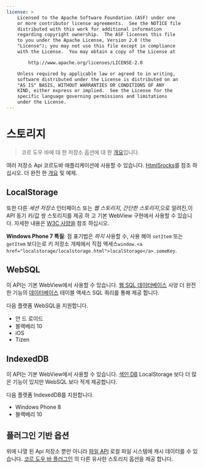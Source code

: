 ```yaml
---
license: >
    Licensed to the Apache Software Foundation (ASF) under one
    or more contributor license agreements.  See the NOTICE file
    distributed with this work for additional information
    regarding copyright ownership.  The ASF licenses this file
    to you under the Apache License, Version 2.0 (the
    "License"); you may not use this file except in compliance
    with the License.  You may obtain a copy of the License at

        http://www.apache.org/licenses/LICENSE-2.0

    Unless required by applicable law or agreed to in writing,
    software distributed under the License is distributed on an
    "AS IS" BASIS, WITHOUT WARRANTIES OR CONDITIONS OF ANY
    KIND, either express or implied.  See the License for the
    specific language governing permissions and limitations
    under the License.
---
```


# 스토리지

> 코르 도우 바에 대 한 저장소 옵션에 대 한 <a href="../../guide/overview/index.html">개요</a>입니다.

여러 저장소 Api 코르도바 애플리케이션에 사용할 수 있습니다. [Html5rocks][1]를 참조 하십시오. 더 완전 한 <a href="../../guide/overview/index.html">개요</a> 및 예제.

 [1]: http://www.html5rocks.com/en/features/storage

## LocalStorage

또한 다른 *세션 저장소* 인터페이스 또는 *웹 스토리지*, *간단한 스토리지*,으로 알려진,이 API 동기 키/값 쌍 스토리지를 제공 하 고 기본 WebView 구현에서 사용할 수 있습니다. 자세한 내용은 [W3C 사양을][2] 참조 하십시오.

 [2]: http://www.w3.org/TR/webstorage/

**Windows Phone 7 특질**: 점 표기법은 *하지* 사용할 수, 사용 해야 `setItem` 또는 `getItem` 보다는로 키 저장소 개체에서 직접 액세스`window.<a href="localstorage/localstorage.html">localStorage</a>.someKey`.

## WebSQL

이 API는 기본 WebView에서 사용할 수 있습니다. [웹 SQL <a href="database/database.html">데이터베이스</a> 사양][3] 더 완전 한 기능의 <a href="database/database.html">데이터베이스</a> 테이블 액세스 SQL 쿼리를 통해 제공 합니다.

 [3]: http://dev.w3.org/html5/webdatabase/

다음 플랫폼 WebSQL을 지원합니다.

*   안 드 로이드
*   블랙베리 10
*   iOS
*   Tizen

## IndexedDB

이 API는 기본 WebView에서 사용할 수 있습니다. [색인 DB][4] LocalStorage 보다 더 많은 기능이 있지만 WebSQL 보다 적게 제공합니다.

 [4]: http://www.w3.org/TR/IndexedDB/

다음 플랫폼 IndexedDB를 지원합니다.

*   Windows Phone 8
*   블랙베리 10

## 플러그인 기반 옵션

위에 나열 된 Api 저장소 뿐만 아니라 [파일 API][5] 로컬 파일 시스템에 캐시 데이터를 수 있습니다. [코르 도우 바 플러그인][6] 의 다른 유사한 스토리지 옵션을 제공 합니다.

 [5]: https://github.com/apache/cordova-plugin-file/blob/master/doc/index.md
 [6]: http://plugins.cordova.io/